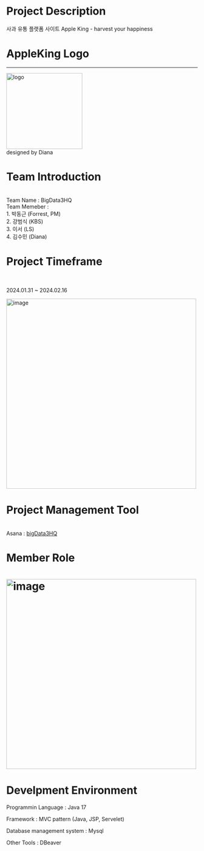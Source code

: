 # Project Description
사과 유통 플랫폼 사이트 Apple King - harvest your happiness
<h1>AppleKing Logo</h1>
<hr>
<img width ="200" alt ="logo" src="https://github.com/ForrestDPark/Project02_AppleStore_big3/assets/149550771/d98b02f4-22ed-4915-b5a0-fe22cdb95adf)">
<br>
designed by Diana 


<h1>Team Introduction</h1> 
<br>
 Team Name    :  BigData3HQ <br>
 Team Memeber :
   <br>1. 박동근  (Forrest, PM)
   <br>2. 강범식  (KBS)
   <br>3. 이서   (LS)
   <br>4. 김수민  (Diana)

# Project Timeframe
<br>
 <p> 2024.01.31 ~ 2024.02.16</p>
  <img width="500" alt="image" src="https://github.com/ForrestDPark/Project02_AppleStore_big3/assets/149550771/a49307d3-6239-47cc-9ed2-7e3ea4298789">
<br>
 


<h1>Project Management Tool </h1>
<br> Asana : <a href ="https://app.asana.com/0/1206550553332943/1206550553332943" target="_blank"> bigData3HQ </a>

<h1>Member Role<h1>
<img width="500" alt="image" src="https://github.com/ForrestDPark/Project02_AppleStore_big3/assets/149550771/de8775b7-45af-4c67-8a61-ac89dc6ebdec">


# Develpment Environment 
Programmin Language : Java 17

Framework : MVC pattern (Java, JSP, Servelet) 

Database management system : Mysql

Other Tools : DBeaver
